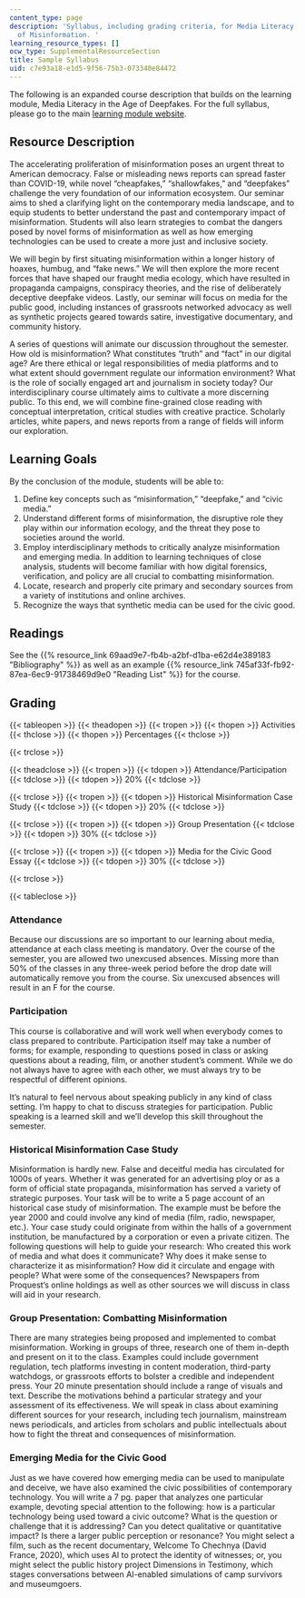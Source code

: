```yaml
---
content_type: page
description: 'Syllabus, including grading criteria, for Media Literacy in the Age
  of Misinformation. '
learning_resource_types: []
ocw_type: SupplementalResourceSection
title: Sample Syllabus
uid: c7e93a18-e1d5-9f56-75b3-073340e84472
---
```


The following is an expanded course description that builds on the learning module, Media Literacy in the Age of Deepfakes. For the full syllabus, please go to the main [learning module website](https://deepfakes.virtuality.mit.edu/).

Resource Description
--------------------

The accelerating proliferation of misinformation poses an urgent threat to American democracy. False or misleading news reports can spread faster than COVID-19, while novel “cheapfakes,” “shallowfakes,” and “deepfakes” challenge the very foundation of our information ecosystem. Our seminar aims to shed a clarifying light on the contemporary media landscape, and to equip students to better understand the past and contemporary impact of misinformation. Students will also learn strategies to combat the dangers posed by novel forms of misinformation as well as how emerging technologies can be used to create a more just and inclusive society.

We will begin by first situating misinformation within a longer history of hoaxes, humbug, and “fake news.” We will then explore the more recent forces that have shaped our fraught media ecology, which have resulted in propaganda campaigns, conspiracy theories, and the rise of deliberately deceptive deepfake videos. Lastly, our seminar will focus on media for the public good, including instances of grassroots networked advocacy as well as synthetic projects geared towards satire, investigative documentary, and community history.

A series of questions will animate our discussion throughout the semester. How old is misinformation? What constitutes “truth” and “fact” in our digital age? Are there ethical or legal responsibilities of media platforms and to what extent should government regulate our information environment? What is the role of socially engaged art and journalism in society today? Our interdisciplinary course ultimately aims to cultivate a more discerning public. To this end, we will combine fine-grained close reading with conceptual interpretation, critical studies with creative practice. Scholarly articles, white papers, and news reports from a range of fields will inform our exploration.

Learning Goals
--------------

By the conclusion of the module, students will be able to:

1.  Define key concepts such as “misinformation,” “deepfake,” and “civic media.”
2.  Understand different forms of misinformation, the disruptive role they play within our information ecology, and the threat they pose to societies around the world.
3.  Employ interdisciplinary methods to critically analyze misinformation and emerging media. In addition to learning techniques of close analysis, students will become familiar with how digital forensics, verification, and policy are all crucial to combatting misinformation.
4.  Locate, research and properly cite primary and secondary sources from a variety of institutions and online archives.
5.  Recognize the ways that synthetic media can be used for the civic good.

Readings
--------

See the {{% resource_link 69aad9e7-fb4b-a2bf-d1ba-e62d4e389183 "Bibliography" %}} as well as an example {{% resource_link 745af33f-fb92-87ea-6ec9-91738469d9e0 "Reading List" %}} for the course.  

Grading
-------

{{< tableopen >}}
{{< theadopen >}}
{{< tropen >}}
{{< thopen >}}
Activities
{{< thclose >}}
{{< thopen >}}
Percentages
{{< thclose >}}

{{< trclose >}}

{{< theadclose >}}
{{< tropen >}}
{{< tdopen >}}
Attendance/Participation
{{< tdclose >}}
{{< tdopen >}}
20%
{{< tdclose >}}

{{< trclose >}}
{{< tropen >}}
{{< tdopen >}}
Historical Misinformation Case Study
{{< tdclose >}}
{{< tdopen >}}
20%
{{< tdclose >}}

{{< trclose >}}
{{< tropen >}}
{{< tdopen >}}
Group Presentation
{{< tdclose >}}
{{< tdopen >}}
30%
{{< tdclose >}}

{{< trclose >}}
{{< tropen >}}
{{< tdopen >}}
Media for the Civic Good Essay
{{< tdclose >}}
{{< tdopen >}}
30%
{{< tdclose >}}

{{< trclose >}}

{{< tableclose >}}

### Attendance

Because our discussions are so important to our learning about media, attendance at each class meeting is mandatory. Over the course of the semester, you are allowed two unexcused absences. Missing more than 50% of the classes in any three-week period before the drop date will automatically remove you from the course. Six unexcused absences will result in an F for the course.

### Participation

This course is collaborative and will work well when everybody comes to class prepared to contribute. Participation itself may take a number of forms; for example, responding to questions posed in class or asking questions about a reading, film, or another student’s comment. While we do not always have to agree with each other, we must always try to be respectful of different opinions.

It’s natural to feel nervous about speaking publicly in any kind of class setting. I’m happy to chat to discuss strategies for participation. Public speaking is a learned skill and we’ll develop this skill throughout the semester.

### Historical Misinformation Case Study

Misinformation is hardly new. False and deceitful media has circulated for 1000s of years. Whether it was generated for an advertising ploy or as a form of official state propaganda, misinformation has served a variety of strategic purposes. Your task will be to write a 5 page account of an historical case study of misinformation. The example must be before the year 2000 and could involve any kind of media (film, radio, newspaper, etc.). Your case study could originate from within the halls of a government institution, be manufactured by a corporation or even a private citizen. The following questions will help to guide your research: Who created this work of media and what does it communicate? Why does it make sense to characterize it as misinformation? How did it circulate and engage with people? What were some of the consequences? Newspapers from Proquest’s online holdings as well as other sources we will discuss in class will aid in your research.

### Group Presentation: Combatting Misinformation

There are many strategies being proposed and implemented to combat misinformation. Working in groups of three, research one of them in-depth and present on it to the class. Examples could include government regulation, tech platforms investing in content moderation, third-party watchdogs, or grassroots efforts to bolster a credible and independent press. Your 20 minute presentation should include a range of visuals and text. Describe the motivations behind a particular strategy and your assessment of its effectiveness. We will speak in class about examining different sources for your research, including tech journalism, mainstream news periodicals, and articles from scholars and public intellectuals about how to fight the threat and consequences of misinformation.

### Emerging Media for the Civic Good

Just as we have covered how emerging media can be used to manipulate and deceive, we have also examined the civic possibilities of contemporary technology. You will write a 7 pg. paper that analyzes one particular example, devoting special attention to the following: how is a particular technology being used toward a civic outcome? What is the question or challenge that it is addressing? Can you detect qualitative or quantitative impact? Is there a larger public perception or resonance? You might select a film, such as the recent documentary, Welcome To Chechnya (David France, 2020), which uses AI to protect the identity of witnesses; or, you might select the public history project Dimensions in Testimony, which stages conversations between AI-enabled simulations of camp survivors and museumgoers.